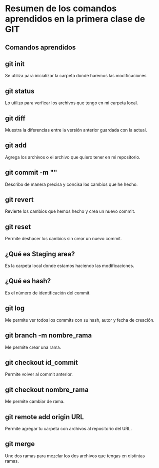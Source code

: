 # Resumen de los comandos aprendidos en la primera clase de GIT

## Comandos aprendidos

## git init
Se utiliza para inicializar la carpeta donde haremos las modificaciones

## git status
Lo utilizo para verficar los archivos que tengo en mi carpeta local.

## git diff
Muestra la diferencias entre la versión anterior guardada con la actual.

## git add
Agrega los archivos o el archivo que quiero tener en mi repositorio.

## git commit -m ""
Describo de manera precisa y concisa los cambios que he hecho.

## git revert
Revierte los cambios que hemos hecho y crea un nuevo commit.

## git reset
Permite deshacer los cambios sin crear un nuevo commit.

## ¿Qué es Staging area?
Es la carpeta local donde estamos haciendo las modificaciones.

## ¿Qué es hash?
Es el número de identificación del commit.

## git log
Me permite ver todos los commits con su hash, autor y fecha de creación.

## git branch -m nombre_rama
Me permite crear una rama.

## git checkout id_commit
Permite volver al commit anterior.

## git checkout nombre_rama
Me permite cambiar de rama.

## git remote add origin URL
Permite agregar tu carpeta con archivos al repositorio del URL.

## git merge
Une dos ramas para mezclar los dos archivos que tengas en distintas ramas.
